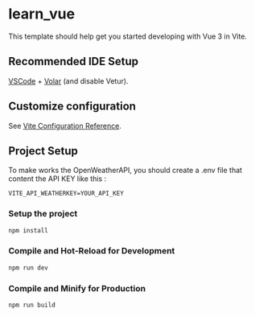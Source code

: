 # learn_vue

This template should help get you started developing with Vue 3 in Vite.

## Recommended IDE Setup

[VSCode](https://code.visualstudio.com/) + [Volar](https://marketplace.visualstudio.com/items?itemName=Vue.volar) (and disable Vetur).

## Customize configuration

See [Vite Configuration Reference](https://vitejs.dev/config/).

## Project Setup

To make works the OpenWeatherAPI, you should create a .env file that content the API KEY like this :
```
VITE_API_WEATHERKEY=YOUR_API_KEY
```
### Setup the project

```sh
npm install
```

### Compile and Hot-Reload for Development

```sh
npm run dev
```

### Compile and Minify for Production

```sh
npm run build
```
